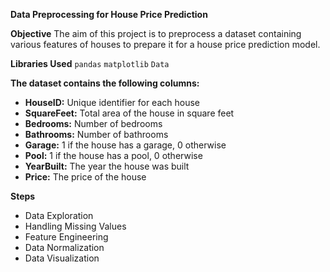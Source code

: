 **Data Preprocessing for House Price Prediction**


**Objective**
The aim of this project is to preprocess a dataset containing various features of houses to prepare it for a house price prediction model.

**Libraries Used**
`pandas`
`matplotlib`
`Data`


**The dataset contains the following columns:**

- **HouseID:** Unique identifier for each house
- **SquareFeet:** Total area of the house in square feet
- **Bedrooms:** Number of bedrooms
- **Bathrooms:** Number of bathrooms
- **Garage:** 1 if the house has a garage, 0 otherwise
- **Pool:** 1 if the house has a pool, 0 otherwise
- **YearBuilt:** The year the house was built
- **Price:** The price of the house


**Steps**
- Data Exploration
- Handling Missing Values
- Feature Engineering
- Data Normalization
- Data Visualization